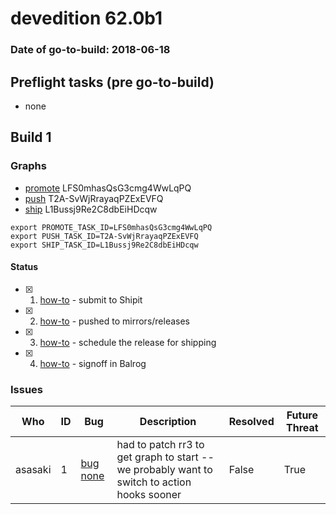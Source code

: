 # devedition 62.0b1

### Date of go-to-build: 2018-06-18

## Preflight tasks (pre go-to-build)
- none

## Build 1  

### Graphs
* [promote](https://tools.taskcluster.net/push-inspector/#/LFS0mhasQsG3cmg4WwLqPQ) LFS0mhasQsG3cmg4WwLqPQ
* [push](https://tools.taskcluster.net/push-inspector/#/T2A-SvWjRrayaqPZExEVFQ) T2A-SvWjRrayaqPZExEVFQ
* [ship](https://tools.taskcluster.net/push-inspector/#/L1Bussj9Re2C8dbEiHDcqw) L1Bussj9Re2C8dbEiHDcqw
```
export PROMOTE_TASK_ID=LFS0mhasQsG3cmg4WwLqPQ
export PUSH_TASK_ID=T2A-SvWjRrayaqPZExEVFQ
export SHIP_TASK_ID=L1Bussj9Re2C8dbEiHDcqw
```


#### Status
- [x] 1.  [how-to](https://wiki.mozilla.org/Release:Release_Automation_on_Mercurial:Starting_a_Release#Submit_to_Ship_It)  - submit to Shipit
- [x] 2.  [how-to](https://github.com/mozilla-releng/releasewarrior-2.0/blob/master/docs/release-promotion/desktop/howto.md#push-artifacts-to-releases-directory)  - pushed to mirrors/releases
- [x] 3.  [how-to](https://github.com/mozilla-releng/releasewarrior-2.0/blob/master/docs/release-promotion/desktop/howto.md#ship-the-release)  - schedule the release for shipping
- [x] 4.  [how-to](https://github.com/mozilla-releng/releasewarrior-2.0/blob/master/docs/release-promotion/desktop/howto.md#obtain-sign-offs-for-changes)  - signoff in Balrog

### Issues
| Who                 | ID               | Bug                                                                 | Description                | Resolved                | Future Threat                |
| ------------------- | ---------------- | ------------------------------------------------------------------- | -------------------------- | ----------------------- | ---------------------------- |
| asasaki  | 1 | [bug none](https://bugzil.la/none)        | had to patch rr3 to get graph to start -- we probably want to switch to action hooks sooner | False | True |

